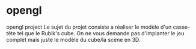 # opengl
opengl project
Le sujet du projet consiste a réaliser le modèle d'un casse-tête tel que le Rubik's cube. On ne vous demande pas d'implanter le jeu complet mais juste le modèle du cube/la scène en 3D. 
